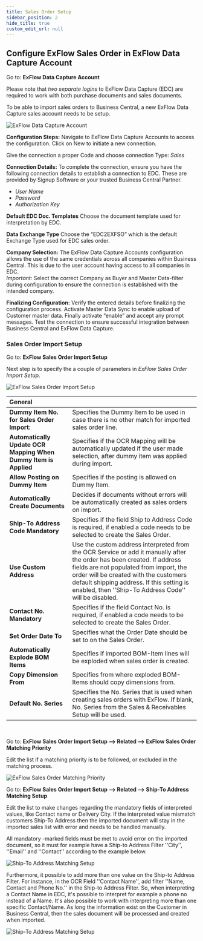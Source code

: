```yaml
---
title: Sales Order Setup
sidebar_position: 2
hide_title: true
custom_edit_url: null
---
```

## Configure ExFlow Sales Order in ExFlow Data Capture Account

Go to: **ExFlow Data Capture Account**

Please note that *two separate logins* to ExFlow Data Capture (EDC) are required to work with both purchase documents and sales documents.<br/>

To be able to import sales orders to Business Central, a new ExFlow Data Capture sales account needs to be setup. 


![ExFlow Data Capture Account](@site/static/img/media/exflow-data-capture-account-card-sales-001.png) <br/>


**Configuration Steps:**
Navigate to ExFlow Data Capture Accounts to access the configuration.
Click on New to initiate a new connection.

Give the connection a proper Code and choose connection Type: *Sales*

**Connection Details:**
To complete the connection, ensure you have the following connection details to establish a connection to EDC. These are provided by Signup Software or your trusted Business Central Partner.

- *User Name*
- *Password*
- *Authorization Key*

**Default EDC Doc. Templates**
Choose the document template used for interpretation by EDC.

**Data Exchange Type**
Choose the “EDC2EXFSO” which is the default Exchange Type used for EDC sales order.
 
**Company Selection:**
The ExFlow Data Capture Accounts configuration allows the use of the same credentials across all companies within Business Central.
This is due to the user account having access to all companies in EDC.<br/>
*Important:* Select the correct Company as Buyer and Master Data-filter during configuration to ensure the connection is established with the intended company.

**Finalizing Configuration:**
Verify the entered details before finalizing the configuration process.
Activate Master Data Sync to enable upload of Customer master data.
Finally activate “enable” and accept any prompt messages.
Test the connection to ensure successful integration between Business Central and ExFlow Data Capture.


### Sales Order Import Setup
Go to: **ExFlow Sales Order Import Setup**

Next step is to specify the a couple of parameters in *ExFlow Sales Order Import Setup*.

![ExFlow Sales Order Import Setup](@site/static/img/media/sales-order-import-setup001.png) 

| General      |   | 
|:-|:-|
|**Dummy Item No. for Sales Order Import:**                        | Specifies the Dummy Item to be used in case there is no other match for imported sales order line.
**Automatically Update OCR Mapping When Dummy Item is Applied**     |Specifies if the OCR Mapping will be automatically updated if the user made selection, after dummy item was applied during import.
**Allow Posting on Dummy Item**                                     |Specifies if the posting is allowed on Dummy Item.
**Automatically Create Documents** | Decides if documents without errors will be automatically created as sales orders on import.
**Ship-To Address Code Mandatory**                                  |Specifies if the field Ship to Address Code is required, if enabled a code needs to be selected to create the Sales Order.
**Use Custom Address** | Use the custom address interpreted from the OCR Service or add it manually after the order has been created. If address fields are not populated from import, the order will be created with the customers default shipping address. If this setting is enabled, then ''Ship-To Address Code'' will be disabled. 
**Contact No. Mandatory**                                           |Specifies if the field Contact No. is required, if enabled a code needs to be selected to create the Sales Order.
**Set Order Date To**                                               |Specifies what the Order Date should be set to on the Sales Order.
**Automatically Explode BOM Items** | Specifies if imported BOM-Item lines will be exploded when sales order is created.
**Copy Dimension From** | Specifies from where exploded BOM-Items should copy dimensions from.
**Default No. Series** |Specifies the No. Series that is used when creating sales orders with ExFlow. If blank, No. Series from the Sales & Receivables Setup will be used. 


<br/>

Go to: **ExFlow Sales Order Import Setup --> Related --> ExFlow Sales Order Matching Priority**

Edit the list if a matching priority is to be followed, or excluded in the matching process.

![ExFlow Sales Order Matching Priority](@site/static/img/media/sales-order-matching-priority-001.png) 



Go to: **ExFlow Sales Order Import Setup --> Related --> Ship-To Address Matching Setup**

Edit the list to make changes regarding the mandatory fields of interpreted values, like Contact name or Delivery City. If the interpreted value mismatch customers Ship-To Address then the imported document will stay in the imported sales list with error and needs to be handled manually.

All mandatory -marked fields must be met to avoid error on the imported document, so it must for example have a Ship-to Address Filter ''City'', ''Email'' and ''Contact'' according to the example below. 


![Ship-To Address Matching Setup](@site/static/img/media/sales-order-ship-to-adress-matching-setup-001.png)  

Furthermore, it possible to add more than one value on the Ship-to Address Filter. For instance, in the OCR Field ''Contact Name'', add filter ''Name, Contact and Phone No.'' in the Ship-to Address Filter. So, when interpreting a Contact Name in EDC, it's possible to interpret for example a phone no instead of a Name. It's also possible to work with interpreting more than one specific Contact/Name. As long the information exist on the Customer in Business Central, then the sales document will be processed and created when imported.  

![Ship-To Address Matching Setup](@site/static/img/media/sales-order-ship-to-adress-matching-setup-002.png) 